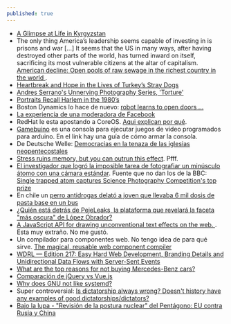```yaml
---
published: true
---
```


- [A Glimpse at Life in Kyrgyzstan](https://www.featureshoot.com/2018/01/a-glimpse-at-life-in-kyrgyzstan/)
- The only thing America’s leadership seems capable of investing in is prisons and war [...] It seems that the US in many ways, after having destroyed other parts of the world, has turned inward on itself, sacrificing its most vulnerable citizens at the altar of capitalism. [ American decline: Open pools of raw sewage in the richest country in the world ](https://www.rt.com/op-ed/418572-us-decline-poverty-un/).
- [Heartbreak and Hope in the Lives of Turkey’s Stray Dogs](https://www.featureshoot.com/2017/12/heartbreak-hope-lives-turkeys-stray-dogs/)
- [Andres Serrano's Unnerving Photography Series, 'Torture'](https://www.featureshoot.com/2018/01/andres-serranos-unnerving-photography-series-torture/)
- [Portraits Recall Harlem in the 1980’s](https://www.featureshoot.com/2018/02/portraits-recall-harlem-in-the-1980s/)
- Boston Dynamics lo hace de nuevo: [robot learns to open doors ...](https://techcrunch.com/2018/02/12/boston-dynamics-newest-robot-learns-to-open-doors/)
- [La experiencia de una moderadora de Facebook](http://www.bbc.com/mundo/noticias-43002940)
- RedHat le esta apostando a CoreOS. [Aqui explican por qué](https://www.redhat.com/en/blog/coreos-bet).
- [Gamebuino](https://opensource.com/article/18/2/build-your-own-games-console-arduino) es una consola para ejecutar juegos de video programados para arduino. En el link hay una guía de cómo armar la consola.
- De Deutsche Welle: [Democracias en la tenaza de las iglesias neopentecostales](http://www.dw.com/es/democracias-en-la-tenaza-de-las-iglesias-neopentecostales/a-42522738)
- [Stress ruins memory, but you can outrun this effect](https://www.zmescience.com/science/stress-memory-exercise/). Pfff.
- [El investigador que logró la imposible tarea de fotografiar un minúsculo átomo con una cámara estándar](http://www.bbc.com/mundo/noticias-43073262). Fuente que no dan los de la BBC: [Single trapped atom captures Science Photography Competition's top prize](https://www.epsrc.ac.uk/newsevents/news/single-trapped-atom-captures-science-photography-competitions-top-prize/)
- En chile un [perro antidrogas delató a joven que llevaba 6 mil dosis de pasta base en un bus ](http://www.biobiochile.cl/noticias/nacional/region-de-tarapaca/2018/02/15/perro-antidrogas-delato-a-joven-que-llevaba-6-mil-dosis-de-pasta-base-en-un-bus.shtml)
- [ ¿Quién está detrás de PejeLeaks, la plataforma que revelará la faceta "más oscura" de López Obrador? ](https://actualidad.rt.com/actualidad/263046-peje-leaks-plataforma-elecciones-mexico-lopez-obrador)
- [A JavaScript API for drawing unconventional text effects on the web. ](https://blotter.js.org/). Esta muy extraño. No me gustó.
- Un compilador para componentes web. No tengo idea de para qué sirve. [The magical, reusable web component compiler](https://stenciljs.com/)
- [WDRL — Edition 217: Easy Hard Web Development, Branding Details and Unidirectional Data Flows with Server-Sent Events](https://wdrl.info/archive/217)
- [What are the top reasons for not buying Mercedes-Benz cars?](https://www.quora.com/What-are-the-top-reasons-for-not-buying-Mercedes-Benz-cars)
- [Comparación de jQuery vs Vue.js](https://www.smashingmagazine.com/2018/02/jquery-vue-javascript/)
- [Why does GNU not like systemd?](https://www.quora.com/Why-does-GNU-not-like-systemd)
- Super controversial: [Is dictatorship always wrong? Doesn't history have any examples of good dictatorships/dictators?](https://www.quora.com/Is-dictatorship-always-wrong-Doesnt-history-have-any-examples-of-good-dictatorships-dictators)
- [Bajo la lupa - "Revisión de la postura nuclear" del Pentágono: EU contra Rusia y China](http://www.jornada.unam.mx/2018/02/18/opinion/016o1pol)

